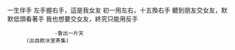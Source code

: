 一生伴手
左手握右手，這是我女友
初一用左右，十五換右手
聽到朋友交女友，默默低頭看著手
我也想要交女友，終究只能用反手

                   -魯出一片天
	      (出自飲冰室茶集)
